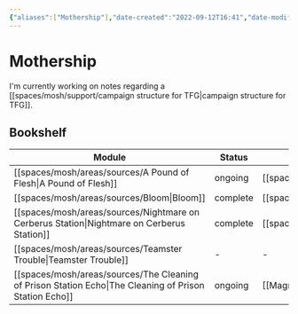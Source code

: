 ```yaml
---
{"aliases":["Mothership"],"date-created":"2022-09-12T16:41","date-modified":"2023-04-17T11:29","dg-publish":true,"linter-yaml-title-alias":"Mothership","tags":["mosh"],"title":"Mothership","permalink":"/spaces/mosh/mocs/mothership/","dgPassFrontmatter":true}
---
```



# Mothership

I'm currently working on notes regarding a [[spaces/mosh/support/campaign structure for TFG\|campaign structure for TFG]].

## Bookshelf

| Module                                                                                                    | Status   | Cluster                                   |
| --------------------------------------------------------------------------------------------------------- | -------- | ----------------------------------------- |
| [[spaces/mosh/areas/sources/A Pound of Flesh\|A Pound of Flesh]]                                       | ongoing  | [[spaces/mosh/support/Banquo\|Banquo]] |
| [[spaces/mosh/areas/sources/Bloom\|Bloom]]                                                             | complete | [[spaces/mosh/support/Banquo\|Banquo]] |
| [[spaces/mosh/areas/sources/Nightmare on Cerberus Station\|Nightmare on Cerberus Station]]             | complete | [[spaces/mosh/support/Banquo\|Banquo]] |
| [[spaces/mosh/areas/sources/Teamster Trouble\|Teamster Trouble]]                                       | \-       | \-                                        |
| [[spaces/mosh/areas/sources/The Cleaning of Prison Station Echo\|The Cleaning of Prison Station Echo]] | ongoing  | [[Magnum\|Magnum]]                        |

